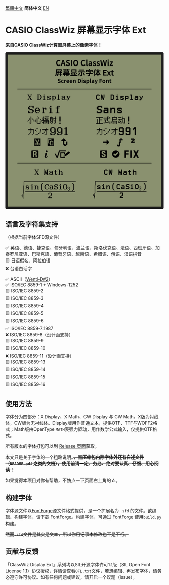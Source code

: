 [繁體中文](https://github.com/haydenwong7bm/ClasswizDisplayExt/tree/main/README_zh-TC.md) **简体中文󠄁** [EN](https://github.com/haydenwong7bm/ClasswizDisplayExt/tree/main)

# CASIO ClassWiz 屏幕显示字体 Ext

**来自CASIO ClassWiz计算器屏幕上的像素字体！**

![ClassWizDisplay](readme_assets/ClassWizDisplay.svg)

## 语言及字符集支持

（根据当前字体SFD源文件）

✅ 英语、德语、捷克语、匈牙利语、波兰语、斯洛伐克语、法语、西班牙语、加泰罗尼亚语、巴斯克語、葡萄牙语、越南语、希腊语、俄语、汉语拼音<br>
🟨 日语假名、阿拉伯语<br>
❌ 台语白话字<br>

✅ ASCII（[Wenti-D#2](https://github.com/Wenti-D/ClasswizDisplayFont/issues/2)）<br>
✅ ISO/IEC 8859-1 + Windows-1252<br>
🟨 ISO/IEC 8859-2<br>
🟨 ISO/IEC 8859-3<br>
🟨 ISO/IEC 8859-4<br>
🟨 ISO/IEC 8859-5<br>
🟨 ISO/IEC 8859-6<br>
✅ ISO/IEC 8859-7:1987<br>
❌ ISO/IEC 8859-8（没计画支持）<br>
🟨 ISO/IEC 8859-9<br>
🟨 ISO/IEC 8859-10<br>
❌ ISO/IEC 8859-11（没计画支持）<br>
🟨 ISO/IEC 8859-13<br>
🟨 ISO/IEC 8859-14<br>
🟨 ISO/IEC 8859-15<br>
🟨 ISO/IEC 8859-16

## 使用方法

字体分为四部分：X Display、X Math、CW Display 与 CW Math。X版为衬线体，CW版为无衬线体。Display版用作普通文本，提供OTF、TTF与WOFF2格式；Math版由OpenType `MATH`表强力驱动，用作数学公式输入，仅提供OTF格式。

所有版本的字体打包可以到 [Release 页面](https://github.com/haydenwong7bm/ClasswizDisplayExt/releases)获取。

本文只是关于字体的一个粗略说明。~~，而**压缩包内除字体外还有自述文件（`README.pdf` 之类的文档），使用前请一定、务必、绝对要认真、仔细、用心阅读！**~~

如果觉得本项目对你有帮助，不妨点一下页面右上角的☆。

## 构建字体

字体源文件以[FontForge](https://fontforge.org/)源文件格式提供，是一个扩展名为 `.sfd` 的文件。欲编辑、构建字体，请下载 FontForge。构建字体，可通过 FontForge 使用`build.py`构建。

~~然而`.sfd`文件是其实是文本，所以你用记事本修改也不是不行。~~

## 贡献与反馈

「ClassWiz Display Ext」系列均以SIL开源字体许可1.1版（SIL Open Font License 1.1）协议授权，详情请查看`OFL.txt`文件，若想编辑、再发布字体，请务必遵守许可协议。如有任何问题或建议，请开启一个议题（issue）。